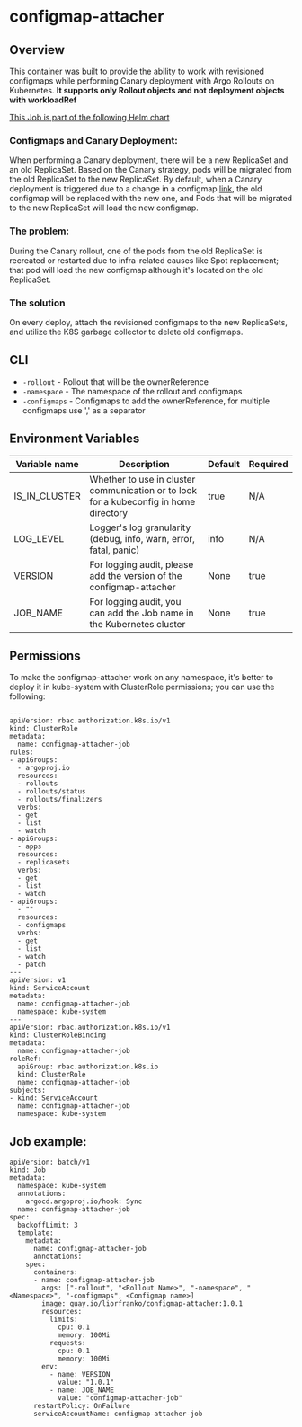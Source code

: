 # configmap-attacher

## Overview
This container was built to provide the ability to work with revisioned configmaps while performing Canary deployment with Argo Rollouts on Kubernetes.
**It supports only Rollout objects and not deployment objects with workloadRef**

[This Job is part of the following Helm chart](https://github.com/liorfranko/base-app)
### Configmaps and Canary Deployment:
When performing a Canary deployment, there will be a new ReplicaSet and an old ReplicaSet.
Based on the Canary strategy, pods will be migrated from the old ReplicaSet to the new ReplicaSet.
By default, when a Canary deployment is triggered due to a change in a configmap [link](https://helm.sh/docs/howto/charts_tips_and_tricks/#automatically-roll-deployments), the old configmap will be replaced with the new one, and Pods that will be migrated to the new ReplicaSet will load the new configmap.
### The problem:
During the Canary rollout, one of the pods from the old ReplicaSet is recreated or restarted due to infra-related causes like Spot replacement; that pod will load the new configmap although it's located on the old ReplicaSet.
### The solution
On every deploy, attach the revisioned configmaps to the new ReplicaSets, and utilize the K8S garbage collector to delete old configmaps.

## CLI
* `-rollout` - Rollout that will be the ownerReference
* `-namespace` - The namespace of the rollout and configmaps
* `-configmaps` - Configmaps to add the ownerReference, for multiple configmaps use ',' as a separator

## Environment Variables
| Variable name | Description | Default | Required |
| --- | --- | --- | --- |
| IS_IN_CLUSTER | Whether to use in cluster communication or to look for a kubeconfig in home directory | true | N/A |
| LOG_LEVEL | Logger's log granularity (debug, info, warn, error, fatal, panic) | info |N/A |
| VERSION | For logging audit, please add the version of the configmap-attacher | None | true |
| JOB_NAME | For logging audit, you can add the Job name in the Kubernetes cluster | None | true |
## Permissions
To make the configmap-attacher work on any namespace, it's better to deploy it in kube-system with ClusterRole permissions; you can use the following:

```
---
apiVersion: rbac.authorization.k8s.io/v1
kind: ClusterRole
metadata:
  name: configmap-attacher-job
rules:
- apiGroups:
  - argoproj.io
  resources:
  - rollouts
  - rollouts/status
  - rollouts/finalizers
  verbs:
  - get
  - list
  - watch
- apiGroups:
  - apps
  resources:
  - replicasets
  verbs:
  - get
  - list
  - watch
- apiGroups:
  - ""
  resources:
  - configmaps
  verbs:
  - get
  - list
  - watch
  - patch
---
apiVersion: v1
kind: ServiceAccount
metadata:
  name: configmap-attacher-job
  namespace: kube-system
---
apiVersion: rbac.authorization.k8s.io/v1
kind: ClusterRoleBinding
metadata:
  name: configmap-attacher-job
roleRef:
  apiGroup: rbac.authorization.k8s.io
  kind: ClusterRole
  name: configmap-attacher-job
subjects:
- kind: ServiceAccount
  name: configmap-attacher-job
  namespace: kube-system

```
## Job example:
```
apiVersion: batch/v1
kind: Job
metadata:
  namespace: kube-system
  annotations:
    argocd.argoproj.io/hook: Sync
  name: configmap-attacher-job
spec:
  backoffLimit: 3
  template:
    metadata:
      name: configmap-attacher-job
      annotations:
    spec:
      containers:
      - name: configmap-attacher-job
        args: ["-rollout", "<Rollout Name>", "-namespace", "<Namespace>", "-configmaps", <Configmap name>]
        image: quay.io/liorfranko/configmap-attacher:1.0.1
        resources:
          limits:
            cpu: 0.1
            memory: 100Mi
          requests:
            cpu: 0.1
            memory: 100Mi
        env:
          - name: VERSION
            value: "1.0.1"
          - name: JOB_NAME
            value: "configmap-attacher-job"
      restartPolicy: OnFailure
      serviceAccountName: configmap-attacher-job
```
